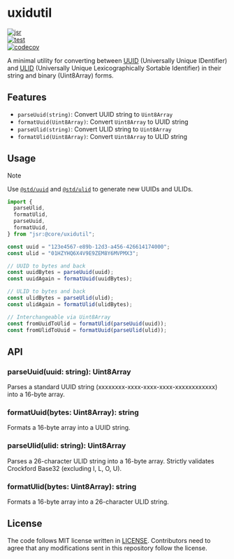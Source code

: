 # uxidutil

[![jsr](https://jsr.io/badges/@core/uxidutil)](https://jsr.io/@core/uxidutil)  
[![test](https://github.com/jsr-core/uxidutil/workflows/Test/badge.svg)](https://github.com/jsr-core/uxidutil/actions?query=workflow%3ATest)  
[![codecov](https://codecov.io/github/jsr-core/uxidutil/graph/badge.svg?token=pfbLRGU5AM)](https://codecov.io/github/jsr-core/uxidutil)

A minimal utility for converting between [UUID] (Universally Unique IDentifier) and [ULID] (Universally Unique Lexicographically Sortable Identifier) in their string and binary (Uint8Array) forms.

[UUID]: https://www.rfc-editor.org/rfc/rfc9562.html
[ULID]: https://github.com/ulid/spec

## Features

- `parseUuid(string)`: Convert UUID string to `Uint8Array`
- `formatUuid(Uint8Array)`: Convert `Uint8Array` to UUID string
- `parseUlid(string)`: Convert ULID string to `Uint8Array`
- `formatUlid(Uint8Array)`: Convert `Uint8Array` to ULID string

## Usage

> [!NOTE]
>
> Use [`@std/uuid`] and [`@std/ulid`] to generate new UUIDs and ULIDs.

[`@std/uuid`]: https://jsr.io/@std/uuid
[`@std/ulid`]: https://jsr.io/@std/ulid

```ts
import {
  parseUlid,
  formatUlid,
  parseUuid,
  formatUuid,
} from "jsr:@core/uxidutil";

const uuid = "123e4567-e89b-12d3-a456-426614174000";
const ulid = "01HZYHQ6X4V9E9ZEM8Y6MVPMX3";

// UUID to bytes and back
const uuidBytes = parseUuid(uuid);
const uuidAgain = formatUuid(uuidBytes);

// ULID to bytes and back
const ulidBytes = parseUlid(ulid);
const ulidAgain = formatUlid(ulidBytes);

// Interchangeable via Uint8Array
const fromUuidToUlid = formatUlid(parseUuid(uuid));
const fromUlidToUuid = formatUuid(parseUlid(ulid));
```

## API

### parseUuid(uuid: string): Uint8Array

Parses a standard UUID string (xxxxxxxx-xxxx-xxxx-xxxx-xxxxxxxxxxxx) into a 16-byte array.

### formatUuid(bytes: Uint8Array): string

Formats a 16-byte array into a UUID string.

### parseUlid(ulid: string): Uint8Array

Parses a 26-character ULID string into a 16-byte array. Strictly validates Crockford Base32 (excluding I, L, O, U).

### formatUlid(bytes: Uint8Array): string

Formats a 16-byte array into a 26-character ULID string.

## License

The code follows MIT license written in [LICENSE](./LICENSE). Contributors need
to agree that any modifications sent in this repository follow the license.
